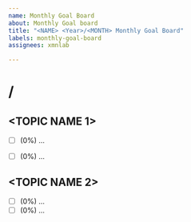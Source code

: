 ```yaml
---
name: Monthly Goal Board
about: Monthly Goal board
title: "<NAME> <Year>/<MONTH> Monthly Goal Board"
labels: monthly-goal-board
assignees: xmnlab

---
```


# <MENTEE-NAME> <YEAR>/<MONTH>

<!-- 
List your goals for this month below. You can edit until the last day of the month. At the end of the month edit each goal, setting if it is already done or how much it is complete (eg. - [] (70%) Study django).
-->

## <TOPIC NAME 1>

- [ ] (0%) ...
- [ ] (0%) ...


## <TOPIC NAME 2>

- [ ] (0%) ...
- [ ] (0%) ...
